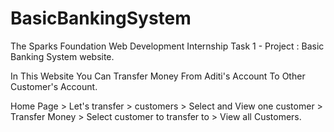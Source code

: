 # BasicBankingSystem

The Sparks Foundation Web Development Internship Task 1 - Project : Basic Banking System website.

In This Website You Can Transfer Money From Aditi's Account To Other Customer's Account.
 
Home Page > Let's transfer > customers > Select and View one customer > Transfer Money > Select customer to transfer to > View all Customers.
